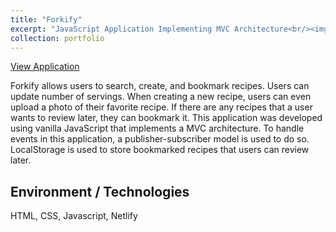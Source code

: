 ```yaml
---
title: "Forkify"
excerpt: "JavaScript Application Implementing MVC Architecture<br/><img src='![forkify](../images/forkify.png)' height='400px' width='400px'>"
collection: portfolio
---
```


[View Application](https://forkify-recipe-project.netlify.app)

Forkify allows users to search, create, and bookmark recipes. Users can update number of servings. When creating a new recipe, users can even upload a photo of their favorite recipe. If there are any recipes that a user wants to review later, they can bookmark it. This application was developed using vanilla JavaScript that implements a MVC architecture. To handle events in this application, a publisher-subscriber model is used to do so. LocalStorage is used to store bookmarked recipes that users can review later.

Environment / Technologies
------

HTML, CSS, Javascript, Netlify